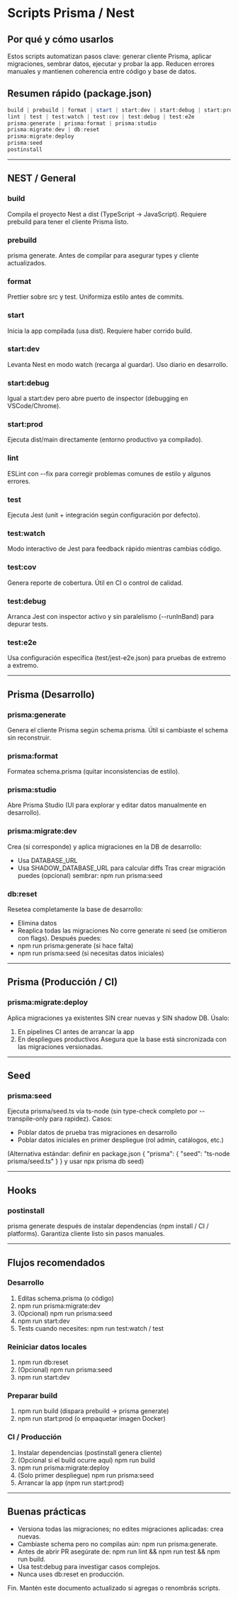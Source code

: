 # Scripts Prisma / Nest

## Por qué y cómo usarlos

Estos scripts automatizan pasos clave: generar cliente Prisma, aplicar migraciones, sembrar datos, ejecutar y probar la app. Reducen errores manuales y mantienen coherencia entre código y base de datos.

## Resumen rápido (package.json)

```powershell
build | prebuild | format | start | start:dev | start:debug | start:prod
lint | test | test:watch | test:cov | test:debug | test:e2e
prisma:generate | prisma:format | prisma:studio
prisma:migrate:dev | db:reset
prisma:migrate:deploy
prisma:seed
postinstall
```

---

## NEST / General

### build

Compila el proyecto Nest a dist (TypeScript -> JavaScript). Requiere prebuild para tener el cliente Prisma listo.

### prebuild

prisma generate. Antes de compilar para asegurar types y cliente actualizados.

### format

Prettier sobre src y test. Uniformiza estilo antes de commits.

### start

Inicia la app compilada (usa dist). Requiere haber corrido build.

### start:dev

Levanta Nest en modo watch (recarga al guardar). Uso diario en desarrollo.

### start:debug

Igual a start:dev pero abre puerto de inspector (debugging en VSCode/Chrome).

### start:prod

Ejecuta dist/main directamente (entorno productivo ya compilado).

### lint

ESLint con --fix para corregir problemas comunes de estilo y algunos errores.

### test

Ejecuta Jest (unit + integración según configuración por defecto).

### test:watch

Modo interactivo de Jest para feedback rápido mientras cambias código.

### test:cov

Genera reporte de cobertura. Útil en CI o control de calidad.

### test:debug

Arranca Jest con inspector activo y sin paralelismo (--runInBand) para depurar tests.

### test:e2e

Usa configuración específica (test/jest-e2e.json) para pruebas de extremo a extremo.

---

## Prisma (Desarrollo)

### prisma:generate

Genera el cliente Prisma según schema.prisma. Útil si cambiaste el schema sin reconstruir.

### prisma:format

Formatea schema.prisma (quitar inconsistencias de estilo).

### prisma:studio

Abre Prisma Studio (UI para explorar y editar datos manualmente en desarrollo).

### prisma:migrate:dev

Crea (si corresponde) y aplica migraciones en la DB de desarrollo:

- Usa DATABASE_URL
- Usa SHADOW_DATABASE_URL para calcular diffs
  Tras crear migración puedes (opcional) sembrar: npm run prisma:seed

### db:reset

Resetea completamente la base de desarrollo:

- Elimina datos
- Reaplica todas las migraciones
  No corre generate ni seed (se omitieron con flags). Después puedes:
- npm run prisma:generate (si hace falta)
- npm run prisma:seed (si necesitas datos iniciales)

---

## Prisma (Producción / CI)

### prisma:migrate:deploy

Aplica migraciones ya existentes SIN crear nuevas y SIN shadow DB.
Úsalo:

1. En pipelines CI antes de arrancar la app
2. En despliegues productivos
   Asegura que la base está sincronizada con las migraciones versionadas.

---

## Seed

### prisma:seed

Ejecuta prisma/seed.ts vía ts-node (sin type-check completo por --transpile-only para rapidez).
Casos:

- Poblar datos de prueba tras migraciones en desarrollo
- Poblar datos iniciales en primer despliegue (rol admin, catálogos, etc.)

(Alternativa estándar: definir en package.json { "prisma": { "seed": "ts-node prisma/seed.ts" } } y usar npx prisma db seed)

---

## Hooks

### postinstall

prisma generate después de instalar dependencias (npm install / CI / platforms). Garantiza cliente listo sin pasos manuales.

---

## Flujos recomendados

### Desarrollo

1. Editas schema.prisma (o código)
2. npm run prisma:migrate:dev
3. (Opcional) npm run prisma:seed
4. npm run start:dev
5. Tests cuando necesites: npm run test:watch / test

### Reiniciar datos locales

1. npm run db:reset
2. (Opcional) npm run prisma:seed
3. npm run start:dev

### Preparar build

1. npm run build (dispara prebuild -> prisma generate)
2. npm run start:prod (o empaquetar imagen Docker)

### CI / Producción

1. Instalar dependencias (postinstall genera cliente)
2. (Opcional si el build ocurre aquí) npm run build
3. npm run prisma:migrate:deploy
4. (Solo primer despliegue) npm run prisma:seed
5. Arrancar la app (npm run start:prod)

---

## Buenas prácticas

- Versiona todas las migraciones; no edites migraciones aplicadas: crea nuevas.
- Cambiaste schema pero no compilas aún: npm run prisma:generate.
- Antes de abrir PR asegúrate de: npm run lint && npm run test && npm run build.
- Usa test:debug para investigar casos complejos.
- Nunca uses db:reset en producción.

Fin. Mantén este documento actualizado si agregas o renombrás scripts.
